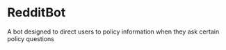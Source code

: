 # RedditBot
A bot designed to direct users to policy information when they ask certain policy questions
